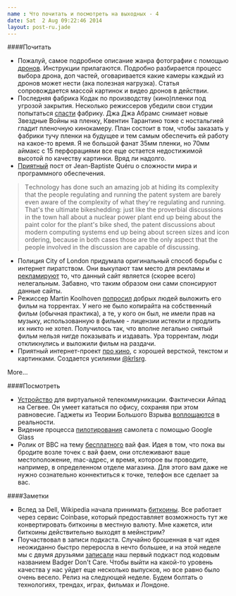 ```yaml
---
name : Что почитать и посмотреть на выходных - 4
date: Sat  2 Aug 09:22:46 2014
layout: post-ru.jade
---
```


####Почитать

* Пожалуй, самое подробное описание жанра фотографии с помощью [дронов](http://paulstamatiou.com/getting-started-with-drones-quadcopters/). Инструкции прилагаются. Подробно разбирается процесс выбора дрона, доп частей, оговаривается какие камеры каждый из дронов может нести (ака полезная нагрузка). Статья сопровождается массой картинок и видео дронов в действии.
* Последняя фабрика Кодак по производству (кино)пленки под угрозой закрытия. Несколько режиссеров убедили свои студии попытаться [спасти](http://www.bbc.co.uk/news/entertainment-arts-28559326) фабрику. Джа Джа Абрамс снимает новые Звездные Войны на пленку, Квентин Тарантино тоже с ностальгией гладит пленочную кинокамеру. План состоит в том, чтобы заказать у фабрики тучу пленки на будущее и тем самым обеспечить ей работу на какое-то время. Я не большой фанат 35мм пленки, но 70мм аймакс  с 15 перфорациями все еще остается недостижимой высотой по качеству картинки. Вряд ли надолго.
* [Приятный](https://plus.google.com/+JeanBaptisteQueru/posts/dfydM2Cnepe) пост от Jean-Baptiste Quéru о сложности мира и программного обеспечения.

>Тechnology has done such an amazing job at hiding its complexity that the people regulating and running the patent system are barely even aware of the complexity of what they're regulating and running. That's the ultimate bikeshedding: just like the proverbial discussions in the town hall about a nuclear power plant end up being about the paint color for the plant's bike shed, the patent discussions about modern computing systems end up being about screen sizes and icon ordering, because in both cases those are the only aspect that the people involved in the discussion are capable of discussing.

* Полиция City of London придумала оригинальный способ борьбы с интернет пиратством. Они выкупают там место для рекламы и [рекламируют](http://www.bbc.co.uk/news/technology-28523738) то, что данный сайт является (скорее всего) нелегальным. Забавно, что таким образом они сами спонсируют данные сайты.
* Режиссер Martin Koolhoven [попросил](http://torrentfreak.com/director-wants-film-pirate-bay-pirates-deliver-140724/) добрых людей выложить его фильм на торрентах. У него не было копирайта на собственный фильм (обычная практика), а те, у кого он был, не имели прав на музыку, использованную в фильме - лицензии истекли и продлить их никто не хотел. Получилось так, что вполне легально снятый фильм нельзя нигде показывать и издавать. Ура торрентам, люди откликнулись и выложили фильм на раздачи.
* Приятный интернет-проект [про кино](http://stories.ayyo.ru/5/), с хорошей версткой, текстом и картинками. Создается усилиями [@krlsrg](https://twitter.com/krlsrg).

More...

####Посмотреть

* [Устройство](https://www.youtube.com/watch?v=Oan9TMb47Do) для виртуальной телекоммуникации. Фактически Айпад на Сегвее. Он умеет кататься по офису, сохраняя при этом равновесие. Гаджеты из Теории Большого Взрыва [воплощаются](https://www.youtube.com/watch?v=sSx0NxC-r6g) в реальности.
* Видение процесса [пилотирования](https://vimeo.com/101826751) самолета с помощью Google Glass
* Ролик от BBC на тему [бесплатного](http://www.bbc.co.uk/news/technology-28525108) вай фая. Идея в том, что пока вы бродите возле точек с вай фаем, они отслеживают ваше местоположение, mac-адрес, и время, которое вы проводите, например, в определенном отделе магазина. Для этого вам даже не нужно сознательно коннектиться к точке, телефон все сделает за вас.

####Заметки

* Вслед за Dell, Wikipedia начала принимать [биткоины](http://techcrunch.com/2014/07/30/wikipedia-now-accepts-bitcoin-donations-with-coinbase/). Все работает через сервис Coinbase, который предоставляет возможность тут же конвертировать биткоины в местную валюту. Мне кажется, или биткоины действительно выходят в мейнстрим?
* Поучаствовал в записи подкаста. Случайно брошенная в чат идея неожиданно быстро переросла в нечто большее, и на этой неделе мы с двумя друзьями [записали](http://instagram.com/p/rDCWkPOEQt/) наш первый подкаст под кодовым названием Badger Don't Care. Чтобы выйти на какой-то уровень качества у нас уйдет еще несколько выпусков, но все равно было очень весело. Релиз на следующей неделе. Будем болтать о технологиях, трендах, играх, фильмах и Лондоне.

